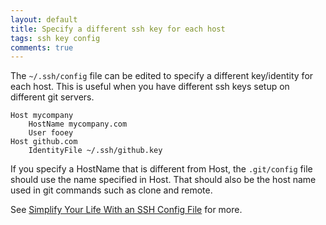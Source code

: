 ```yaml
---
layout: default
title: Specify a different ssh key for each host
tags: ssh key config
comments: true
---
```


The `~/.ssh/config` file can be edited to specify a different key/identity for each host. This is useful when you have different ssh keys setup on different git servers.

```text
Host mycompany
    HostName mycompany.com
    User fooey
Host github.com
    IdentityFile ~/.ssh/github.key
```

If you specify a HostName that is different from Host, the `.git/config` file should use the name specified in Host. That should also be the host name used in git commands such as clone and remote.

See [Simplify Your Life With an SSH Config File](http://nerderati.com/2011/03/17/simplify-your-life-with-an-ssh-config-file/) for more.
